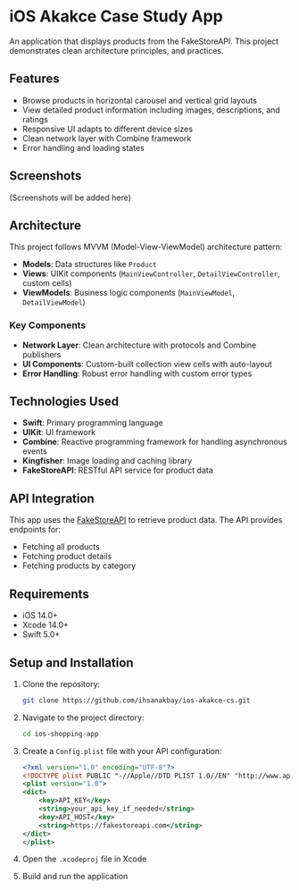 # iOS Akakce Case Study App

An application that displays products from the FakeStoreAPI. This project demonstrates clean architecture principles, and practices.

## Features

- Browse products in horizontal carousel and vertical grid layouts
- View detailed product information including images, descriptions, and ratings
- Responsive UI adapts to different device sizes
- Clean network layer with Combine framework
- Error handling and loading states

## Screenshots

(Screenshots will be added here)

## Architecture

This project follows MVVM (Model-View-ViewModel) architecture pattern:

- **Models**: Data structures like `Product`
- **Views**: UIKit components (`MainViewController`, `DetailViewController`, custom cells)
- **ViewModels**: Business logic components (`MainViewModel`, `DetailViewModel`)

### Key Components

- **Network Layer**: Clean architecture with protocols and Combine publishers
- **UI Components**: Custom-built collection view cells with auto-layout
- **Error Handling**: Robust error handling with custom error types

## Technologies Used

- **Swift**: Primary programming language
- **UIKit**: UI framework
- **Combine**: Reactive programming framework for handling asynchronous events
- **Kingfisher**: Image loading and caching library
- **FakeStoreAPI**: RESTful API service for product data

## API Integration

This app uses the [FakeStoreAPI](https://fakestoreapi.com/) to retrieve product data. The API provides endpoints for:

- Fetching all products
- Fetching product details
- Fetching products by category

## Requirements

- iOS 14.0+
- Xcode 14.0+
- Swift 5.0+

## Setup and Installation

1. Clone the repository:
   ```bash
   git clone https://github.com/ihsanakbay/ios-akakce-cs.git
   ```

2. Navigate to the project directory:
   ```bash
   cd ios-shopping-app
   ```

3. Create a `Config.plist` file with your API configuration:
   ```xml
   <?xml version="1.0" encoding="UTF-8"?>
   <!DOCTYPE plist PUBLIC "-//Apple//DTD PLIST 1.0//EN" "http://www.apple.com/DTDs/PropertyList-1.0.dtd">
   <plist version="1.0">
   <dict>
       <key>API_KEY</key>
       <string>your_api_key_if_needed</string>
       <key>API_HOST</key>
       <string>https://fakestoreapi.com</string>
   </dict>
   </plist>
   ```

4. Open the `.xcodeproj` file in Xcode

5. Build and run the application
